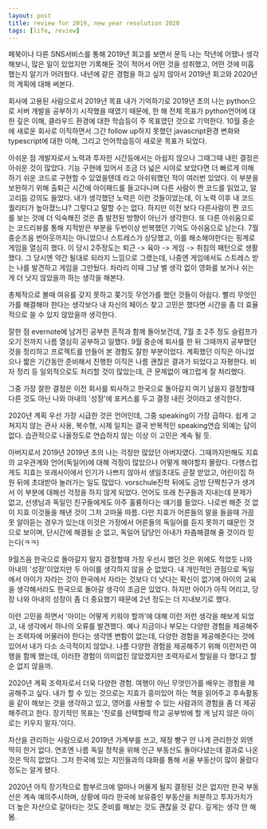 ```yaml
---
layout: post
title: review for 2019, new year resolution 2020
tags: [life, review]
---
```


 페북이나 다른 SNS서비스를 통해 2019년 회고를 보면서 문득 나는 작년에 어땠나 생각해보니, 많은 일이 있었지만 기록해둔 것이 적어서
 어떤 것을 성취했고, 어떤 것에 미흡했는지 알기가 어려웠다.
내년에 같은 경험을 하고 싶지 않아서 2019년 회고와 2020년의 계획에 대해 써본다.

회사에 고용된 사람으로서
2019년
목표
내가 기억하기로 2019년 초의 나는 python으로 서버 개발을 공부하기 시작했을 때였기 때문에, 한 해 전체 목표가 python언어에 대한 깊은 이해, 클라우드 환경에 대한 학습등이 주 목표였던 것으로 기억한다. 10월 중순에 새로운 회사로 이직하면서 그간 follow up하지 못했던 javascript환경 변화와 typescript에 대한 이해, 그리고 언어학습등이 새로운 목표가 되었다.

아쉬운 점
개발자로서 노력과 투자한 시간등에서는 아쉽지 않으나 그때그때 내린 결정은 아쉬운 것이 많았다. 기능 구현에 있어서 조금 더 넓은 시야로 보았다면 더 빠르게 이해하기 쉬운 코드로 구현할 수 있었을텐데 라고 아쉬워했던 적이 여러번 있었다. 이 부분을 보완하기 위해 출퇴근 시간에 아이패드를 들고다니며 다른 사람이 짠 코드를 읽었고, 알고리듬 강의도 들었다. 내가 생각했던 노력은 이런 것들이었는데, 이 노력 이후 내 코드 퀄리티가 높아졌느냐? 그렇다고 말할 수는 없다.  하지만 이전 보다 다른사람이 짠 코드를 보는 것에 더 익숙해진 것은 좀 발전된 방향이 아닌가 생각한다. 또 다른 아쉬움으로는 코드리뷰를 통해 지적받은 부분을 두번이상 반복했던 기억도 아쉬움으로 남는다.
7월 중순즈음 번아웃까지는 아니었으나 스트레스가 상당했고, 이를 해소해야한다는 핑계로 게임을 열심히 했다. 이 당시 2주정도는 퇴근 -> 육아 -> 게임 -> 취침의 패턴으로 생활했다. 그 당시엔 약간 될대로 되라지 느낌으로 그랬는데, 나중엔 게임에서도 스트레스 받는 나를 발견하고 게임을 그만뒀다. 차라리 이때 그냥 별 생각 없이 영화를 보거나 쉬는 게 더 낫지 않았을까 하는 생각을 해본다.

총체적으로 볼때 여유를 갖지 못하고 쫒기듯 무언가를 했던 것들이 아쉽다. 빨리 무엇인가를 해결해야 한다는 생각보다 내 자신의 페이스 찾고 고민은 했다면 시간을 좀 더 효율적으로 쓸 수 있지 않았을까 생각한다.

잘한 점
evernote에 남겨진 공부한 흔적과 함께 돌아보건데, 7월 초 2주 정도 슬럼프가 오기 전까지 나름 열심히 공부하고 일했다.
9월 중순에 퇴사를 한 뒤 그때까지 공부했던 것을 정리하고 프로젝트를 만들어 본 경험도 잘한 부분이었다. 계획했던 이직은 아니었으나 짧은 기간동안 준비해서 진행한 이직은 나름 괜찮은 결과가 되었다고 자평한다. 비자 정리 등 일외적으로도 처리할 것이 많았는데, 큰 문제없이 매끄럽게 잘 처리했다.

그중 가장 잘한 결정은 이전 회사를 퇴사하고 한국으로 돌아갈지 여기 남을지 결정할때 다른 것도 아닌 나와 아내의 '성장'에 포커스를 두고 결정 내린 것이라고 생각한다.

2020년 계획
우선 가장 시급한 것은 언어인데, 그중 speaking이 가장 급하다. 쉽게 고쳐지지 않는 관사 사용, 복수형, 시제 일치는 결국 반복적인 speaking연습 외예는 답이 없다.
습관적으로 나올정도로 연습하지 않는 이상 이 고민은 계속 될 듯.

아버지로서
2019년
2019년 초의 나는 걱정만 많았던 아버지였다. 그때까지만해도 지효의 교우관계와 언어(독일어)에 대해 걱정이 많았으나 어떻게 해야할지 몰랐다. 다행스럽게도 지효는 또래사이에서 인기가 나쁘지 않아서 생일초대도 곧잘 받았고, 어린이집 하원 뒤에 초대받아 놀러가는 일도 많았다. vorschule진학 뒤에도 금방 단짝친구가 생겨서 이 부분에 대해선 걱정을 하지 않게 되었다. 언어도 또래 친구들과 지내는데 문제가 없고, 선생님과 독일인 친구들에게도 아주 훌륭하다는 얘기를 들었다. 나로썬 해준 것 없이 지효 이것들을 해낸 것이 그저 고마울 따름. 다만 지효가 어른들의 말을 들을때 가끔 못 알아듣는 경우가 있는데 이것은 가정에서 어른들의 독일어를 듣지 못하기 떄문인 것으로 보이며, 단시간에 해결될 순 없고, 독일어 담당인 아내가 차츰해결해 줄 것이라 믿는다(ㅋㅋ)

9월즈음 한국으로 돌아갈지 말지 결정할때 가장 우선시 했던 것은 위에도 적었듯 나와 아내의 '성장'이었지만 두 아이를 생각하지 않을 순 없었다. 내 개인적인 관점으로 독일에서 아이가 자라는 것이 한국에서 자라는 것보다 더 낫다는 확신이 없기에 아이의 교육을 생각해서라도 한국으로 돌아갈 생각이 조금은 있었다. 하지만 아이가 아직 어리고, 당장 나와 아내의 성장이 좀 더 중요했기 때문에 2년 정도는 더 지내보기로 했다.

이런 고민을 하면서 '아이는 어떻게 키워야 할까'에 대해 이런 저런 생각을 해보게 되었고, 내 생각에서 하나의 오류를 발견했다.
예나 지금이나 부모는 다양한 경험을 제공해주는 조력자에 머물러야 한다는 생각엔 변함이 없는데, 다양한 경험을 제공해준다는 것에 있어서 내가 다소 소극적이지 않았나. 나름 다양한 경험을 제공해주기 위해 이런저런 여행을 함께 했는데, 이러한 경험이 의미없진 않았겠지만 조력자로서 할일을 다 했다고 할 순 없지 않을까.

2020년 계획
조력자로서 더욱 다양한 경험. 여행이 아닌 무엇인가를 배우는 경험을 제공해주고 싶다. 내가 할 수 있는 것으로는 지효가 흥미있어 하는 책을 읽어주고 후속활동을 같이 해보는 것을 생각하고 있고, 영어를 사용할 수 있는 사람과의 경험을 좀 더 제공해주려고 한다. 장기적인 목표는 '진로를 선택할때 학교 공부밖에 할 게 남지 않은 아이로는 키우지 말자.'이다.

자산을 관리하는 사람으로서
2019년
가계부를 쓰고, 재정 빵구 안 나게 관리한것 외엔 딱히 한거 없다. 연초엔 나름 독일 정착을 위해 인근 부동산도 돌아다녔는데 결과로 나온것은 딱히 없었다. 그저 한국에 있는 지인들과의 대화를 통해 서울 부동산이 많이 올랐다 정도는 알게 됐다.

2020년
아직 장기적으로 함부르크에 얼마나 머물게 될지 결정된 것은 없지만 한국 부동산은 계속 예의주시하며, 상황에 따라 한국에 보유중인 부동산을 처분하고 투자가치가 더 높은 자산으로 갈아타는 것도 준비를 해보는 것도 괜찮을 것 같다. 깊게는 생각 안 해봄.